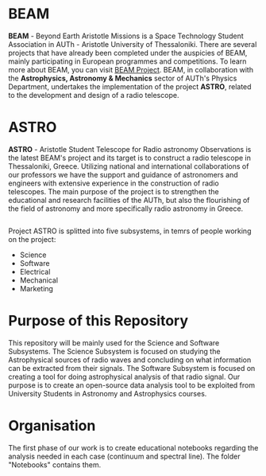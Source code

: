 # BEAM
**BEAM** - Beyond Earth Aristotle Missions is a Space Technology Student Association in AUTh - Aristotle University of Thessaloniki. There are several projects that have already been completed under the auspicies of BEAM, mainly participating in European programmes and competitions. To learn more about BEAM, you can visit [BEAM Project](https://beamproject.gr/).
BEAM, in collaboration with the **Astrophysics, Astronomy & Mechanics** sector of AUTh's Physics Department, undertakes the implementation of the project **ASTRO**, related to the development and design of a radio telescope.

# ASTRO
**ASTRO** - Aristotle Student Telescope for Radio astronomy Observations is the latest BEAM's project and its target is to construct a radio telescope in Thessaloniki, Greece. Utilizing national and international collaborations of our professors we have the support and guidance of astronomers and engineers with extensive experience in the construction of radio telescopes. The main purpose of the project is to strengthen the educational and research facilities of the AUTh, but also the flourishing of the field of astronomy and more specifically radio astronomy in Greece.

<img data-canonical-src="[https://gyazo.com/eb5c5741b6a9a16c692170a41a49c858.png](https://user-images.githubusercontent.com/80003772/210601975-85ff3419-1c5a-4377-a0ab-588b3162a5d3.png)" width="200"/>


Project ASTRO is splitted into five subsystems, in temrs of people working on the project:
- Science
- Software
- Electrical
- Mechanical
- Marketing

# Purpose of this Repository
This repository will be mainly used for the Science and Software Subsystems. The Science Subsystem is focused on studying the Astrophysical sources of radio waves and concluding on what information can be extracted from their signals.
The Software Subsystem is focused on creating a tool for doing astrophysical analysis of that radio signal. Our purpose is to create an open-source data analysis tool to be exploited from University Students in Astronomy and Astrophysics courses.

# Organisation
The first phase of our work is to create educational notebooks regarding the analysis needed in each case (continuum and spectral line). The folder "Notebooks" contains them.
